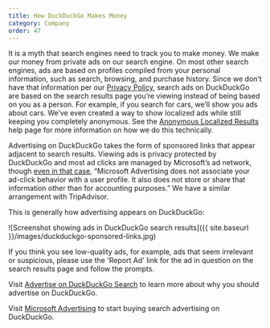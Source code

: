 ```yaml
---
title: How DuckDuckGo Makes Money
category: Company
order: 47
---
```


It is a myth that search engines need to track you to make money. We make our money from private ads on our search engine. On most other search engines, ads are based on profiles compiled from your personal information, such as search, browsing, and purchase history. Since we don’t have that information per our [Privacy Policy](https://duckduckgo.com/privacy), search ads on DuckDuckGo are based on the search results page you’re viewing instead of being based on you as a person. For example, if you search for cars, we’ll show you ads about cars. We’ve even created a way to show localized ads while still keeping you completely anonymous. See the <a href="{{site.baseurl}}/privacy/anonymous-localized-results/">Anonymous Localized Results</a> help page for more information on how we do this technically.

Advertising on DuckDuckGo takes the form of sponsored links that appear adjacent to search results. Viewing ads is privacy protected by DuckDuckGo and most ad clicks are managed by Microsoft’s ad network, though <a href="{{site.baseurl}}/company/ads-by-microsoft-on-duckduckgo-private-search/">even in that case</a>, “Microsoft Advertising does not associate your ad-click behavior with a user profile. It also does not store or share that information other than for accounting purposes.” We have a similar arrangement with TripAdvisor.

This is generally how advertising appears on DuckDuckGo:

![Screenshot showing ads in DuckDuckGo search results]({{ site.baseurl }}/images/duckduckgo-sponsored-links.jpg)

If you think you see low-quality ads, for example, ads that seem irrelevant or suspicious, please use the 'Report Ad' link for the ad in question on the search results page and follow the prompts.

Visit <a href="{{site.baseurl}}/company/advertise-on-duckduckgo-search/">Advertise on DuckDuckGo Search</a> to learn more about why you should advertise on DuckDuckGo.

Visit [Microsoft Advertising](https://about.ads.microsoft.com/en-us/h/a/microsoft-advertising?) to start buying search advertising on DuckDuckGo.
